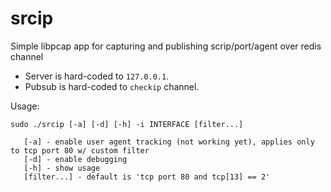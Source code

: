 srcip
=====

Simple libpcap app for capturing and publishing scrip/port/agent over redis channel

* Server is hard-coded to `127.0.0.1`.
* Pubsub is hard-coded to `checkip` channel.

Usage:

```
sudo ./srcip [-a] [-d] [-h] -i INTERFACE [filter...]

   [-a] - enable user agent tracking (not working yet), applies only to tcp port 80 w/ custom filter
   [-d] - enable debugging
   [-h] - show usage
   [filter...] - default is 'tcp port 80 and tcp[13] == 2'
```




